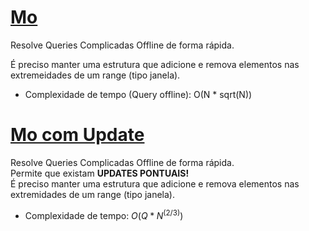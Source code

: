 # [Mo](mo.cpp)

<!-- DESCRIPTION -->
Resolve Queries Complicadas Offline de forma rápida.  
<!-- DESCRIPTION -->

É preciso manter uma estrutura que adicione e remova elementos nas extremeidades de um range (tipo janela).

- Complexidade de tempo (Query offline): O(N * sqrt(N))

# [Mo com Update](mo_update.cpp)

Resolve Queries Complicadas Offline de forma rápida.   
Permite que existam **UPDATES PONTUAIS!**  
É preciso manter uma estrutura que adicione e remova elementos nas extremidades de um range (tipo janela).

- Complexidade de tempo: $O(Q * N^(2/3))$
